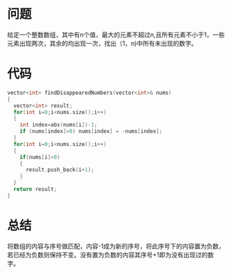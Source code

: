 # 问题
给定一个整数数组，其中有n个值，最大的元素不超过n,且所有元素不小于1，一些元素出现两次，其余的均出现一次，找出（1，n)中所有未出现的数字。
# 代码
```c
vector<int> findDisappearedNumbers(vector<int>& nums)
{
  vector<int> result;
  for(int i=0;i<nums.size();i++)
  {
    int index=abs(nums[i])-1;
    if (nums[index]>0) nums[index] = -nums[index];
  }
  for(int i=0;i<nums.size();i++)
  {
    if(nums[i]>0)
    {
      result.push_back(i+1);
    }
  }
  return result;
}
```
# 总结
将数组的内容与序号做匹配，内容-1成为新的序号，将此序号下的内容置为负数，若已经为负数则保持不变。没有置为负数的内容其序号+1即为没有出现过的数字。
